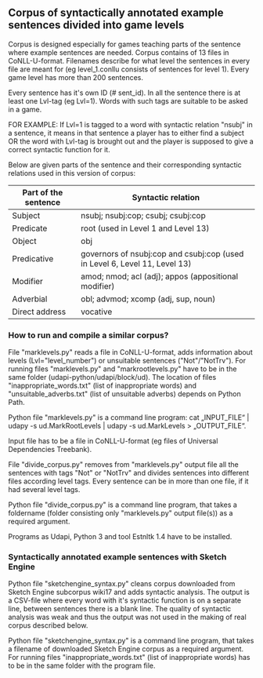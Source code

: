 ## Corpus of syntactically annotated example sentences divided into game levels
Corpus is designed especially for games teaching parts of the sentence where example sentences are needed. Corpus contains of 13 files in CoNLL-U-format. Filenames describe for what level the sentences in every file are meant for (eg level_1.conllu consists of sentences for level 1). Every game level has more than 200 sentences.

Every sentence has it's own ID (# sent_id). In all the sentence there is at least one Lvl-tag (eg Lvl=1). Words with such tags are suitable to be asked in a game. 

FOR EXAMPLE:
If Lvl=1 is tagged to a word with syntactic relation "nsubj" in a sentence, it means in that sentence a player has to either find a subject OR the word with Lvl-tag is brought out and the player is supposed to give a correct syntactic function for it.

Below are given parts of the sentence and their corresponding syntactic relations used in this version of corpus:

| Part of the sentence | Syntactic relation | 
| --- | --- | 
| Subject | nsubj; nsubj:cop; csubj; csubj:cop |
| Predicate | root (used in Level 1 and Level 13) |
| Object | obj |
| Predicative | governors of nsubj:cop and csubj:cop (used in Level 6, Level 11, Level 13) |
| Modifier | amod; nmod; acl (adj); appos (appositional modifier) |
| Adverbial | obl; advmod; xcomp (adj, sup, noun) |
| Direct address | vocative |


### How to run and compile a similar corpus?
File "marklevels.py" reads a file in CoNLL-U-format, adds information about levels (Lvl="level_number") or unsuitable sentences ("Not"/"NotTrv"). For running files "marklevels.py" and "markrootlevels.py" have to be in the same folder (udapi-python/udapi/block/ud). The location of files "inappropriate_words.txt" (list of inappropriate words) and "unsuitable_adverbs.txt" (list of unsuitable adverbs) depends on Python Path.

Python file "marklevels.py" is a command line program:  cat „INPUT_FILE“ | udapy -s ud.MarkRootLevels | udapy -s ud.MarkLevels > „OUTPUT_FILE“. 

Input file has to be a file in CoNLL-U-format (eg files of Universal Dependencies Treebank).

File "divide_corpus.py" removes from "marklevels.py" output file all the sentences with tags "Not" or "NotTrv" and divides sentences into different files according level tags. Every sentence can be in more than one file, if it had several level tags. 

Python file "divide_corpus.py" is a command line program, that takes a foldername (folder consisting only "marklevels.py" output file(s)) as a required argument.

Programs as Udapi, Python 3 and tool Estnltk 1.4 have to be installed.

### Syntactically annotated example sentences with Sketch Engine
Python file "sketchengine_syntax.py" cleans corpus downloaded from Sketch Engine subcorpus wiki17 and adds syntactic analysis. The output is a CSV-file where every word with it's syntactic function is on a separate line, between sentences there is a blank line. The quality of syntactic analysis was weak and thus the output was not used in the making of real corpus described below.

Python file "sketchengine_syntax.py" is a command line program, that takes a filename of downloaded Sketch Engine corpus as a required argument.
For running files "inappropriate_words.txt" (list of inappropriate words) has to be in the same folder with the program file.
